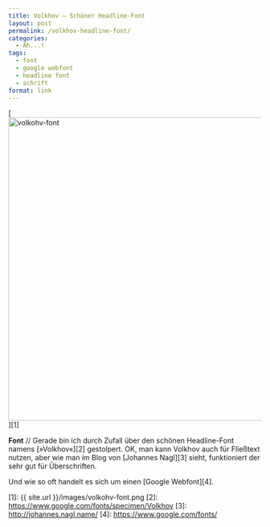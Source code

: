 ```yaml
---
title: Volkhov – Schöner Headline-Font
layout: post
permalink: /volkhov-headline-font/
categories:
  - Ah...!
tags:
  - font
  - google webfont
  - headline font
  - schrift
format: link
---
```

[<img src="{{ site.url }}/images/volkohv-font-593x604.png" alt="volkohv-font" width="593" height="604" class="alignnone size-large wp-image-2479" />][1]

**Font** // Gerade bin ich durch Zufall über den schönen Headline-Font namens [»Volkhov«][2] gestolpert. OK, man kann Volkhov auch für Fließtext nutzen, aber wie man im Blog von [Johannes Nagl][3] sieht, funktioniert der sehr gut für Überschriften.

Und wie so oft handelt es sich um einen [Google Webfont][4].

 [1]: {{ site.url }}/images/volkohv-font.png
 [2]: https://www.google.com/fonts/specimen/Volkhov
 [3]: http://johannes.nagl.name/
 [4]: https://www.google.com/fonts/